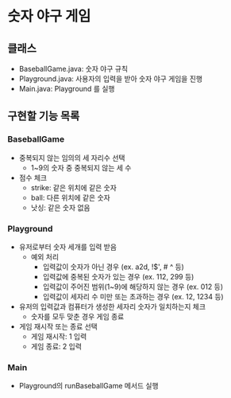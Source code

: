 # 숫자 야구 게임

## 클래스

- BaseballGame.java: 숫자 야구 규칙
- Playground.java: 사용자의 입력을 받아 숫자 야구 게임을 진행
- Main.java: Playground 를 실행

## 구현할 기능 목록

### BaseballGame

- 중복되지 않는 임의의 세 자리수 선택
    - 1~9의 숫자 중 중복되지 않는 세 수
- 점수 체크
    - strike: 같은 위치에 같은 숫자
    - ball: 다른 위치에 같은 숫자
    - 낫싱: 같은 숫자 없음

### Playground

- 유저로부터 숫자 세개를 입력 받음
    - 예외 처리
        - 입력값이 숫자가 아닌 경우 (ex. a2d, !$', # ^ 등)
        - 입력값에 중복된 숫자가 있는 경우 (ex. 112, 299 등)
        - 입력값이 주어진 범위(1~9)에 해당하지 않는 경우 (ex. 012 등)
        - 입력값이 세자리 수 미만 또는 초과하는 경우 (ex. 12, 1234 등)
- 유저의 입력값과 컴퓨터가 생성한 세자리 숫자가 일치하는지 체크
    - 숫자를 모두 맞춘 경우 게임 종료
- 게임 재시작 또는 종료 선택
    - 게임 재시작: 1 입력
    - 게임 종료: 2 입력

### Main

- Playground의 runBaseballGame 메서드 실행